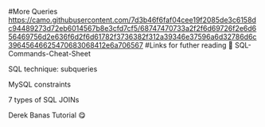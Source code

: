 #More Queries
https://camo.githubusercontent.com/7d3b46f6faf04cee19f2085de3c6158dc94489273d72eb6014567b8e3cfd7cf5/68747470733a2f2f6d69726f2e6d656469756d2e636f6d2f6d61782f3736382f312a39346e37596a6d32786d6c39645646625470683068412e6a706567
#Links for futher reading 🔬
SQL-Commands-Cheat-Sheet

SQL technique: subqueries

MySQL constraints

7 types of SQL JOINs

Derek Banas Tutorial 😋
